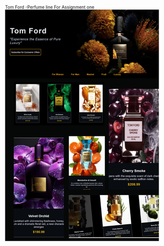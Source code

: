 Tom Ford -Perfume line For Assignment one
![image alt](https://github.com/liyat-1/Assessment1_LiyatTesfaye_Section2/blob/db14fdef4661020db0e88ea172191e437f26c44b/colage.png)

